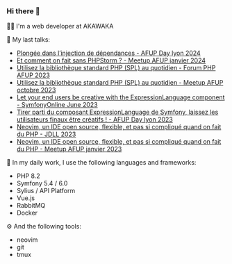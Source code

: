 ### Hi there 👋

👨‍💻 I'm a web developer at AKAWAKA

🎤 My last talks:
* [Plongée dans l’injection de dépendances - AFUP Day lyon 2024](https://event.afup.org/afup-day-2024/afup-day-2024-lyon/programme/)
* [Et comment on fait sans PHPStorm ? - Meetup AFUP janvier 2024](https://www.meetup.com/fr-FR/afup-lyon-php/events/298437484/)
* [Utilisez la bibliothèque standard PHP (SPL) au quotidien - Forum PHP AFUP 2023](https://event.afup.org/forum-php-2023/programme/)
* [Utilisez la bibliothèque standard PHP (SPL) au quotidien - Meetup AFUP octobre 2023](https://www.meetup.com/fr-FR/afup-lyon-php/events/296330765/)
* [Let your end users be creative with the ExpressionLanguage component - SymfonyOnline June 2023](https://symfony.com/blog/symfonyonline-june-2023-let-your-end-users-be-creative-with-the-expressionlanguage-component)
* [Tirer parti du composant ExpressionLanguage de Symfony, laissez les utilisateurs finaux être créatifs ! - AFUP Day lyon 2023](https://event.afup.org/afup-day-2023/afup-day-2023-lyon/programme/)
* [Neovim, un IDE open source, flexible, et pas si compliqué quand on fait du PHP - JDLL 2023](https://pretalx.jdll.org/jdll2023/talk/L7UHED/)
* [Neovim, un IDE open source, flexible, et pas si compliqué quand on fait du PHP - Meetup AFUP janvier 2023](https://www.meetup.com/fr-FR/afup-lyon-php/events/290420580/)

📙 In my daily work, I use the following languages and frameworks:
- PHP 8.2
- Symfony 5.4 / 6.0
- Sylius / API Platform
- Vue.js
- RabbitMQ
- Docker

⚙️ And the following tools:
- neovim
- git
- tmux

